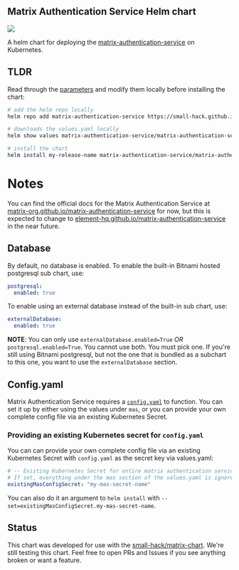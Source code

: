 ## Matrix Authentication Service Helm chart
<a href="https://github.com/small-hack/matrix-authentication-service-chart/releases"><img src="https://img.shields.io/github/v/release/small-hack/matrix-authentication-service-chart?style=plastic&labelColor=blue&color=green&logo=GitHub&logoColor=white"></a>

A helm chart for deploying the [matrix-authentication-service](https://github.com/matrix-org/matrix-authentication-service) on Kubernetes.

## TLDR

Read through the [parameters](./charts/matrix-authentication-service-chart/README.md) and modify them locally before installing the chart:

```bash
# add the helm repo locally
helm repo add matrix-authentication-service https://small-hack.github.io/matrix-authentication-service-chart

# downloads the values.yaml locally
helm show values matrix-authentication-service/matrix-authentication-service > values.yaml

# install the chart
helm install my-release-name matrix-authentication-service/matrix-authentication-service --values values.yaml
```

# Notes
You can find the official docs for the Matrix Authentication Service at [matrix-org.github.io/matrix-authentication-service](https://matrix-org.github.io/matrix-authentication-service/index.html) for now, but this is expected to change to [element-hq.github.io/matrix-authentication-service](https://element-hq.github.io/matrix-authentication-service/index.html) in the near future.


## Database

By default, no database is enabled. To enable the built-in Bitnami hosted postgresql sub chart, use:

```yaml
postgresql:
  enabled: true
```

To enable using an external database instead of the built-in sub chart, use:

```yaml
externalDatabase:
  enabled: true
```

**NOTE**: You can only use `externalDatabase.enabled=True` *OR* `postgresql.enabled=True`. You cannot use both. You must pick one. If you're still using Bitnami postgresql, but not the one that is bundled as a subchart to this one, you want to use the `externalDatabase` section.

## Config.yaml

Matrix Authentication Service requires a [`config.yaml`](https://matrix-org.github.io/matrix-authentication-service/reference/configuration.html) to function. You can set it up by either using the values under `mas`, or you can provide your own complete config file via an existing Kubernetes Secret.


### Providing an existing Kubernetes secret for `config.yaml`

You can can provide your own complete config file via an existing Kubernetes Secret with `config.yaml` as the secret key via values.yaml:

```yaml
# -- Existing Kubernetes Secret for entire matrix authentication service `config.yaml` file.
# If set, everything under the mas section of the values.yaml is ignored.
existingMasConfigSecret: "my-mas-secret-name"
```

You can also do it an argument to `helm install` with `--set=existingMasConfigSecret.my-mas-secret-name`.


## Status
This chart was developed for use with the [small-hack/matrix-chart](https://github.com/small-hack/matrix-chart). We're still testing this chart. Feel free to open PRs and Issues if you see anything broken or want a feature.
